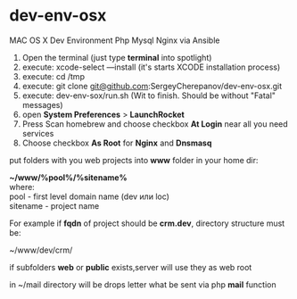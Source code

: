 # dev-env-osx
MAC OS X Dev Environment Php Mysql Nginx via Ansible

1. Open the terminal (just type **terminal** into spotlight)
2. execute: xcode-select —install (it's starts XCODE installation process)
3. execute: cd /tmp
4. execute: git clone git@github.com:SergeyCherepanov/dev-env-osx.git
5. execute: dev-env-sox/run.sh (Wit to finish. Should be without "Fatal" messages)
6. open **System Preferences** > **LaunchRocket**
7. Press Scan homebrew and choose checkbox **At Login** near all you need services
8. Choose checkbox **As Root** for **Nginx** and **Dnsmasq**

put folders with you web projects into **www** folder in your home dir:

**~/www/%pool%/%sitename%**  
where:  
pool - first level domain name (dev или loc)  
sitename - project name  

For example if **fqdn** of project should be **crm.dev**, directory structure must be:

~/www/dev/crm/

if subfolders **web** or **public** exists,server will use they as web root

in ~/mail directory will be drops letter what be sent via php **mail** function

